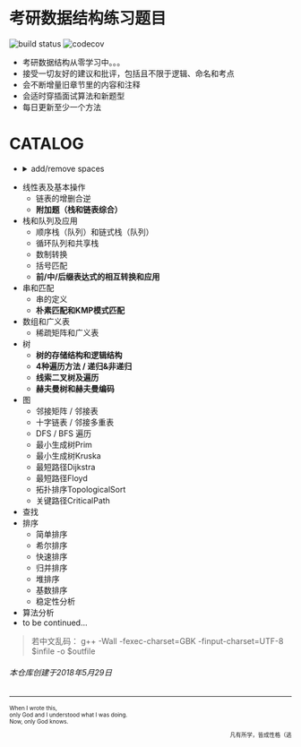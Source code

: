 <!--
@Author: XU BAI
@Date:   29/05/18
@Filename: README.md
@Last modified by:   XU BAI
@Last modified time: 25/06/18
-->

# 考研数据结构练习题目

![build status](https://travis-ci.org/travis-ci/travis-web.svg?branch=master)     ![codecov](https://codecov.io/gh/trekhleb/javascript-algorithms/branch/master/graph/badge.svg)

-   考研数据结构从零学习中。。。
-   接受一切友好的建议和批评，包括且不限于逻辑、命名和考点
-   会不断增量旧章节里的内容和注释
-   会适时穿插面试算法和新题型
-   每日更新至少一个方法

# CATALOG

- <details><summary>add/remove spaces</summary>

  - `sp_before_sparen`: _Add or remove space before '(' of 'if', 'for', 'switch', 'while', etc._
  - `sp_compare`: _Add or remove space around compare operator '<', '>', '==', etc_
</details>


-   线性表及基本操作
    -   链表的增删合逆
    -   **附加题（栈和链表综合）**
-   栈和队列及应用
    -   顺序栈（队列）和链式栈（队列）
    -   循环队列和共享栈
    -   数制转换
    -   括号匹配
    -   **前/中/后缀表达式的相互转换和应用**
-   串和匹配
    -   串的定义
    -   **朴素匹配和KMP模式匹配**
-   数组和广义表
    -   稀疏矩阵和广义表
-   树
    -   **树的存储结构和逻辑结构**
    -   **4种遍历方法 / 递归&非递归**
    -   **线索二叉树及遍历**
    -   **赫夫曼树和赫夫曼编码**
-   图
    -   邻接矩阵 / 邻接表
    -   十字链表 / 邻接多重表
    -   DFS / BFS 遍历
    -   最小生成树Prim
    -   最小生成树Kruska
    -   最短路径Dijkstra
    -   最短路径Floyd
    -   拓扑排序TopologicalSort
    -   关键路径CriticalPath
-   查找
-   排序
    -   简单排序
    -   希尔排序
    -   快速排序
    -   归并排序
    -   堆排序
    -   基数排序
    -   稳定性分析
-   算法分析
-   to be continued...

> 若中文乱码： g++ -Wall -fexec-charset=GBK -finput-charset=UTF-8 $infile -o $outfile

###### 本仓库创建于2018年5月29日

* * *

<font size=1 align="left">
When I wrote this,<br>
only God and I understood what I was doing.<br>
Now, only God knows.  
<p align="right" >凡有所学，皆成性格（逃</p>
</font>

